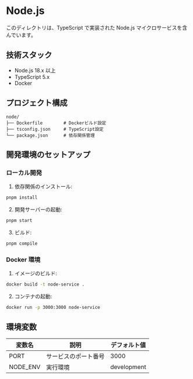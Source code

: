 # Node.js

このディレクトリは、TypeScript で実装された Node.js マイクロサービスを含んでいます。

## 技術スタック

- Node.js 18.x 以上
- TypeScript 5.x
- Docker

## プロジェクト構成

```
node/
├── Dockerfile        # Dockerビルド設定
├── tsconfig.json     # TypeScript設定
└── package.json      # 依存関係管理
```

## 開発環境のセットアップ

### ローカル開発

1. 依存関係のインストール:

```bash
pnpm install
```

2. 開発サーバーの起動:

```bash
pnpm start
```

3. ビルド:

```bash
pnpm compile
```

### Docker 環境

1. イメージのビルド:

```bash
docker build -t node-service .
```

2. コンテナの起動:

```bash
docker run -p 3000:3000 node-service
```

## 環境変数

| 変数名   | 説明                 | デフォルト値 |
| -------- | -------------------- | ------------ |
| PORT     | サービスのポート番号 | 3000         |
| NODE_ENV | 実行環境             | development  |
